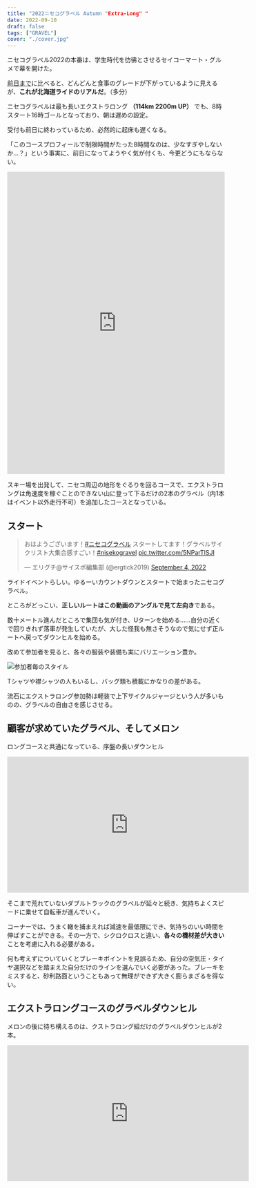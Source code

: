 ```yaml
---
title: "2022ニセコグラベル Autumn "Extra-Long" "
date: 2022-09-10
draft: false
tags: ["GRAVEL"]
cover: "./cover.jpg"
---
```


ニセコグラベル2022の本番は、学生時代を彷彿とさせるセイコーマート・グルメで幕を開けた。

[前日まで](https://blog.gensobunya.net/post/2022/09/nisekogravel22_1/)に比べると、どんどんと食事のグレードが下がっているように見えるが、**これが北海道ライドのリアルだ**。（多分）

<LinkBox url="https://blog.gensobunya.net/post/2022/09/nisekogravel22_1/" />

ニセコグラベルは最も長いエクストラロング **（114km 2200m UP）** でも、8時スタート16時ゴールとなっており、朝は遅めの設定。

受付も前日に終わっているため、必然的に起床も遅くなる。

「このコースプロフィールで制限時間がたった8時間なのは、少なすぎやしないか…？」という事実に、前日になってようやく気が付くも、今更どうにもならない。

<iframe src="https://ridewithgps.com/embeds?type=route&id=39986908&sampleGraph=true" style="width: 1px; min-width: 100%; height: 700px; border: none;" scrolling="no"></iframe>

スキー場を出発して、ニセコ周辺の地形をぐるりを回るコースで、エクストラロングは角速度を稼ぐことのできない山に登って下るだけの2本のグラベル（内1本はイベント以外走行不可）を追加したコースとなっている。

## スタート

<blockquote class="twitter-tweet" data-partner="tweetdeck"><p lang="ja" dir="ltr">おはようございます！<a href="https://twitter.com/hashtag/%E3%83%8B%E3%82%BB%E3%82%B3%E3%82%B0%E3%83%A9%E3%83%99%E3%83%AB?src=hash&amp;ref_src=twsrc%5Etfw">#ニセコグラベル</a> スタートしてます！グラベルサイクリスト大集合感すごい！<a href="https://twitter.com/hashtag/nisekogravel?src=hash&amp;ref_src=twsrc%5Etfw">#nisekogravel</a> <a href="https://t.co/5NParTlSJI">pic.twitter.com/5NParTlSJI</a></p>&mdash; エリグチ@サイスポ編集部 (@ergtick2019) <a href="https://twitter.com/ergtick2019/status/1566217636857651200?ref_src=twsrc%5Etfw">September 4, 2022</a></blockquote>

ライドイベントらしい。ゆるーいカウントダウンとスタートで始まったニセコグラベル。

ところがどっこい、**正しいルートはこの動画のアングルで見て左向き**である。

数十メートル進んだところで集団も気が付き、Uターンを始める……自分の近くで回りきれず落車が発生していたが、大した怪我も無さそうなので気にせず正ルートへ戻ってダウンヒルを始める。

改めて参加者を見ると、各々の服装や装備も実にバリエーション豊か。

![参加者毎のスタイル](./start_Moment.jpg)

Tシャツや襟シャツの人もいるし、バッグ類も積載にかなりの差がある。

流石にエクストラロング参加勢は軽装で上下サイクルジャージという人が多いものの、グラベルの自由さを感じさせる。

## 顧客が求めていたグラベル、そしてメロン

ロングコースと共通になっている、序盤の長いダウンヒル

<iframe width="560" height="315" src="https://www.youtube.com/embed/V9sx1nGNnhg" title="YouTube video player" frameborder="0" allow="accelerometer; autoplay; clipboard-write; encrypted-media; gyroscope; picture-in-picture" allowfullscreen></iframe>

そこまで荒れていないダブルトラックのグラベルが延々と続き、気持ちよくスピードに乗せて自転車が進んでいく。

コーナーでは、うまく轍を捕まえれば減速を最低限にでき、気持ちのいい時間を伸ばすことができる。その一方で、シクロクロスと違い、**各々の機材差が大きい**ことを考慮に入れる必要がある。

何も考えずについていくとブレーキポイントを見誤るため、自分の空気圧・タイヤ選択などを踏まえた自分だけのラインを選んでいく必要があった。ブレーキをミスすると、砂利路面ということもあって無理ができず大きく膨らまざるを得ない。

## エクストラロングコースのグラベルダウンヒル

メロンの後に待ち構えるのは、クストラロング組だけのグラベルダウンヒルが2本。


<iframe width="560" height="315" src="https://www.youtube.com/embed/lCRjLxJueTA" title="YouTube video player" frameborder="0" allow="accelerometer; autoplay; clipboard-write; encrypted-media; gyroscope; picture-in-picture" allowfullscreen></iframe>

